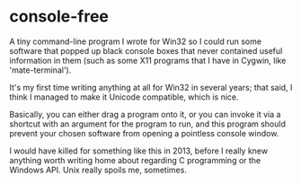 # console-free

A tiny command-line program I wrote for Win32 so I could run some software that
popped up black console boxes that never contained useful information in them
(such as some X11 programs that I have in Cygwin, like 'mate-terminal').

It's my first time writing anything at all for Win32 in several years; that
said, I think I managed to make it Unicode compatible, which is nice.

Basically, you can either drag a program onto it, or you can invoke it via a
shortcut with an argument for the program to run, and this program should
prevent your chosen software from opening a pointless console window.

I would have killed for something like this in 2013, before I really knew
anything worth writing home about regarding C programming or the Windows API.
Unix really spoils me, sometimes.
